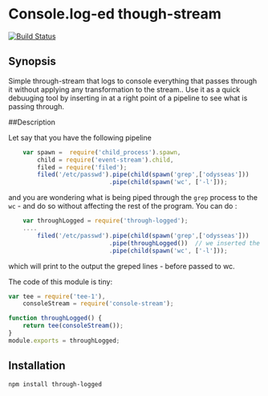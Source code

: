 Console.log-ed  though-stream
==
[![Build Status](https://travis-ci.org/ogt/through-logged.png)](https://travis-ci.org/ogt/through-logged)

## Synopsis

Simple through-stream that logs to console everything that passes through it without applying any transformation to the stream.. 
Use it as a quick debuuging tool by inserting in at a right point of a pipeline to see what is passing through.

##Description

Let say that you have the following pipeline

```javascript
    var spawn =  require('child_process').spawn,
        child = require('event-stream').child,
        filed = require('filed');
        filed('/etc/passwd').pipe(child(spawn('grep',['odysseas']))
                            .pipe(child(spawn('wc', ['-l']));
```
and you are wondering what is being piped through the `grep` process to the `wc` - and do so without affecting the rest of the program. You can do :

```javascript
    var throughLogged = require('through-logged');
    ....
        filed('/etc/passwd').pipe(child(spawn('grep',['odysseas']))
                            .pipe(throughLogged())  // we inserted the logger here.
                            .pipe(child(spawn('wc', ['-l']));
```
which will print to the output the greped lines - before passed to wc.

The code of this module is tiny:
```javascript
var tee = require('tee-1'),
    consoleStream = require('console-stream');

function throughLogged() {
    return tee(consoleStream());
}
module.exports = throughLogged;
```
## Installation 

```
npm install through-logged
```
